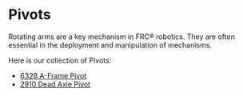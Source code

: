 <meta property="og:title" content="Pivot CAD Examples">
<meta property="og:type" content="website">
<meta property="og:url" content="https://www.frcdesign.org/cad-examples/pivots/">
<!--meta property="og:image" content="https://www.frcdesign.org/img/cad-examples/"-->
<meta name="theme-color" content="#4CAE4F">
<meta name="twitter:card" content="summary_large_image">

# Pivots

Rotating arms are a key mechanism in FRC® robotics. They are often essential in the deployment and manipulation of mechanisms.

Here is our collection of Pivots:

- [6328 A-Frame Pivot](examples/6328pivot.md)
- [2910 Dead Axle Pivot](examples/2910pivot.md)
  